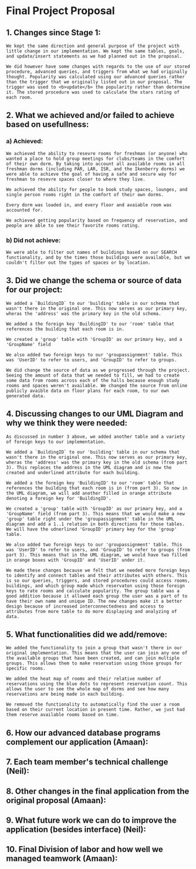 # Final Project Proposal

## 1. Changes since Stage 1:
    We kept the same direction and general purpose of the project with little change in our implementation. We kept the same tables, goals, and update/insert statements as we had planned out in the proposal. 

    We did however have some changes with regards to the use of our stored procedure, advanced queries, and triggers from what we had originally thought. Popularity was calculated using our advanced queries rather than the trigger that we originally listed out in our proposal. The trigger was used to <b>update</b> the popularity rather than determine it. The stored procedure was used to calculate the stars rating of each room. 

## 2. What we achieved and/or failed to achieve based on usefullness:

### a) Achieved: 
    We achieved the ability to resevre rooms for freshman (or anyone) who wanted a place to hold group meetings for clubs/teams in the comfort of their own dorm. By taking into account all available rooms in all freshman dorms (including PAR, LAR, ISR, and the Ikenberry dorms) we were able to achieve the goal of having a safe and secure way for freshman to resevre spaces closer to where they live. 

    We achieved the ability for people to book study spaces, lounges, and single person rooms right in the comfort of their own dorms.

    Every dorm was loaded in, and every floor and avaiable room was accounted for. 

    We achieved getting popularity based on frequency of reservation, and people are able to see their favorite rooms rating. 

### b) Did not achieve:
    We were able to filter out names of buildings based on our SEARCH functionality, and by the times those buildings were available, but we couldn't filter out the types of spaces or by location. 

## 3. Did we change the schema or source of data for our project:
    We added a `BuildingID` to our 'building' table in our schema that wasn't there in the original one. This now serves as our primary key, wheras the 'address' was the primary key in the old schema. 

    We added a the foreign key 'BuildingID' to our 'room' table that references the building that each room is in.

    We created a 'group' table with 'GroupID' as our primary key, and a 'GroupName' field
    
    We also added two foreign keys to our 'groupassignment' table. This was 'UserID' to refer to users, and 'GroupID' to refer to groups. 

    We did change the source of data as we progressed through the project. Seeing the amount of data that we needed to fill, we had to create some data from rooms across each of the halls because enough study rooms and spaces weren't available. We changed the source from online publicly avaible data on floor plans for each room, to our own generated data. 

## 4. Discussing changes to our UML Diagram and why we think they were needed:

    As discussed in number 3 above, we added another table and a variety of foreign keys to our implementation.

    We added a `BuildingID` to our 'building' table in our schema that wasn't there in the original one. This now serves as our primary key, wheras the 'address' was the primary key in the old schema (from part 3). This replaces the address in the UML diagram and is now the created and underlined attribute for each building. 

    We added a the foreign key 'BuildingID' to our 'room' table that references the building that each room is in (from part 3). So now in the UML diagram, we will add another filled in orange attribute denoting a foreign key for 'BuildingID'. 

    We created a 'group' table with 'GroupID' as our primary key, and a 'GroupName' field (from part 3). This means that we would make a new 'group' table right under the 'groupassignment' table in the UML diagram and add a 1..1 relation in both directions for those tables. We will have the udnerlined 'GroupID' primary key for the 'group' table. 
    
    We also added two foreign keys to our 'groupassignment' table. This was 'UserID' to refer to users, and 'GroupID' to refer to groups (from part 3). This means that in the UML diagram, we would have two filled in orange boxes with 'GroupID' and 'UserID' under it. 

    We made these changes because we felt that we needed more foreign keys to identify and connect tables and their attributes with others. This is so our queries, triggers, and stored procedures could access rooms, buildings, and which group made which reservaton using those foreign keys to rate rooms and calculate popularity. The group table was a good addition because it allowed each group the user was a part of to have their own name and unique ID. The new changes make it a better design because of increased interconnectedness and access to attributes from more table to do more displaying and analyzing of data. 

## 5. What functionalities did we add/remove:

    We added the functionality to join a group that wasn't there in our original implementation. This means that the user can join any one of the available groups that have been created, and can join multiple groups. This allows them to make reservation using those groups for specific rooms. 

    We added the heat map of rooms and their relative number of reservations using the blue dots to represent reservation count. This allows the user to see the whole map of dorms and see how many reservations are being made in each building.  

    We removed the functionality to automatically find the user a room based on their current location in present time. Rather, we just had them reserve available rooms based on time. 

## 6. How our advanced database programs complement our application (Amaan): 

## 7. Each team member's technical challenge (Neil): 

## 8. Other changes in the final application from the original proposal (Amaan):

## 9. What future work we can do to improve the application (besides interface) (Neil):

## 10. Final Division of labor and how well we managed teamwork (Amaan): 




    

     

